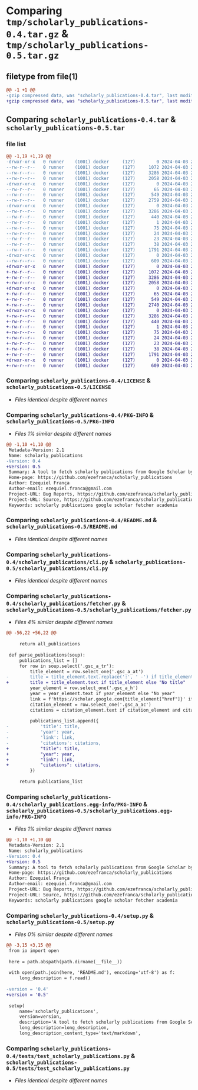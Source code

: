 # Comparing `tmp/scholarly_publications-0.4.tar.gz` & `tmp/scholarly_publications-0.5.tar.gz`

## filetype from file(1)

```diff
@@ -1 +1 @@
-gzip compressed data, was "scholarly_publications-0.4.tar", last modified: Wed Apr  3 22:14:57 2024, max compression
+gzip compressed data, was "scholarly_publications-0.5.tar", last modified: Wed Apr  3 22:27:48 2024, max compression
```

## Comparing `scholarly_publications-0.4.tar` & `scholarly_publications-0.5.tar`

### file list

```diff
@@ -1,19 +1,19 @@
-drwxr-xr-x   0 runner    (1001) docker     (127)        0 2024-04-03 22:14:57.171603 scholarly_publications-0.4/
--rw-r--r--   0 runner    (1001) docker     (127)     1072 2024-04-03 22:14:50.000000 scholarly_publications-0.4/LICENSE
--rw-r--r--   0 runner    (1001) docker     (127)     3286 2024-04-03 22:14:57.167603 scholarly_publications-0.4/PKG-INFO
--rw-r--r--   0 runner    (1001) docker     (127)     2058 2024-04-03 22:14:50.000000 scholarly_publications-0.4/README.md
-drwxr-xr-x   0 runner    (1001) docker     (127)        0 2024-04-03 22:14:57.167603 scholarly_publications-0.4/scholarly_publications/
--rw-r--r--   0 runner    (1001) docker     (127)       65 2024-04-03 22:14:50.000000 scholarly_publications-0.4/scholarly_publications/__init__.py
--rw-r--r--   0 runner    (1001) docker     (127)      549 2024-04-03 22:14:50.000000 scholarly_publications-0.4/scholarly_publications/cli.py
--rw-r--r--   0 runner    (1001) docker     (127)     2759 2024-04-03 22:14:50.000000 scholarly_publications-0.4/scholarly_publications/fetcher.py
-drwxr-xr-x   0 runner    (1001) docker     (127)        0 2024-04-03 22:14:57.167603 scholarly_publications-0.4/scholarly_publications.egg-info/
--rw-r--r--   0 runner    (1001) docker     (127)     3286 2024-04-03 22:14:57.000000 scholarly_publications-0.4/scholarly_publications.egg-info/PKG-INFO
--rw-r--r--   0 runner    (1001) docker     (127)      440 2024-04-03 22:14:57.000000 scholarly_publications-0.4/scholarly_publications.egg-info/SOURCES.txt
--rw-r--r--   0 runner    (1001) docker     (127)        1 2024-04-03 22:14:57.000000 scholarly_publications-0.4/scholarly_publications.egg-info/dependency_links.txt
--rw-r--r--   0 runner    (1001) docker     (127)       75 2024-04-03 22:14:57.000000 scholarly_publications-0.4/scholarly_publications.egg-info/entry_points.txt
--rw-r--r--   0 runner    (1001) docker     (127)       24 2024-04-03 22:14:57.000000 scholarly_publications-0.4/scholarly_publications.egg-info/requires.txt
--rw-r--r--   0 runner    (1001) docker     (127)       23 2024-04-03 22:14:57.000000 scholarly_publications-0.4/scholarly_publications.egg-info/top_level.txt
--rw-r--r--   0 runner    (1001) docker     (127)       38 2024-04-03 22:14:57.171603 scholarly_publications-0.4/setup.cfg
--rw-r--r--   0 runner    (1001) docker     (127)     1791 2024-04-03 22:14:50.000000 scholarly_publications-0.4/setup.py
-drwxr-xr-x   0 runner    (1001) docker     (127)        0 2024-04-03 22:14:57.167603 scholarly_publications-0.4/tests/
--rw-r--r--   0 runner    (1001) docker     (127)      609 2024-04-03 22:14:50.000000 scholarly_publications-0.4/tests/test_scholarly_publications.py
+drwxr-xr-x   0 runner    (1001) docker     (127)        0 2024-04-03 22:27:48.019787 scholarly_publications-0.5/
+-rw-r--r--   0 runner    (1001) docker     (127)     1072 2024-04-03 22:27:43.000000 scholarly_publications-0.5/LICENSE
+-rw-r--r--   0 runner    (1001) docker     (127)     3286 2024-04-03 22:27:48.015787 scholarly_publications-0.5/PKG-INFO
+-rw-r--r--   0 runner    (1001) docker     (127)     2058 2024-04-03 22:27:43.000000 scholarly_publications-0.5/README.md
+drwxr-xr-x   0 runner    (1001) docker     (127)        0 2024-04-03 22:27:48.015787 scholarly_publications-0.5/scholarly_publications/
+-rw-r--r--   0 runner    (1001) docker     (127)       65 2024-04-03 22:27:43.000000 scholarly_publications-0.5/scholarly_publications/__init__.py
+-rw-r--r--   0 runner    (1001) docker     (127)      549 2024-04-03 22:27:43.000000 scholarly_publications-0.5/scholarly_publications/cli.py
+-rw-r--r--   0 runner    (1001) docker     (127)     2740 2024-04-03 22:27:43.000000 scholarly_publications-0.5/scholarly_publications/fetcher.py
+drwxr-xr-x   0 runner    (1001) docker     (127)        0 2024-04-03 22:27:48.015787 scholarly_publications-0.5/scholarly_publications.egg-info/
+-rw-r--r--   0 runner    (1001) docker     (127)     3286 2024-04-03 22:27:48.000000 scholarly_publications-0.5/scholarly_publications.egg-info/PKG-INFO
+-rw-r--r--   0 runner    (1001) docker     (127)      440 2024-04-03 22:27:48.000000 scholarly_publications-0.5/scholarly_publications.egg-info/SOURCES.txt
+-rw-r--r--   0 runner    (1001) docker     (127)        1 2024-04-03 22:27:48.000000 scholarly_publications-0.5/scholarly_publications.egg-info/dependency_links.txt
+-rw-r--r--   0 runner    (1001) docker     (127)       75 2024-04-03 22:27:48.000000 scholarly_publications-0.5/scholarly_publications.egg-info/entry_points.txt
+-rw-r--r--   0 runner    (1001) docker     (127)       24 2024-04-03 22:27:48.000000 scholarly_publications-0.5/scholarly_publications.egg-info/requires.txt
+-rw-r--r--   0 runner    (1001) docker     (127)       23 2024-04-03 22:27:48.000000 scholarly_publications-0.5/scholarly_publications.egg-info/top_level.txt
+-rw-r--r--   0 runner    (1001) docker     (127)       38 2024-04-03 22:27:48.019787 scholarly_publications-0.5/setup.cfg
+-rw-r--r--   0 runner    (1001) docker     (127)     1791 2024-04-03 22:27:43.000000 scholarly_publications-0.5/setup.py
+drwxr-xr-x   0 runner    (1001) docker     (127)        0 2024-04-03 22:27:48.015787 scholarly_publications-0.5/tests/
+-rw-r--r--   0 runner    (1001) docker     (127)      609 2024-04-03 22:27:43.000000 scholarly_publications-0.5/tests/test_scholarly_publications.py
```

### Comparing `scholarly_publications-0.4/LICENSE` & `scholarly_publications-0.5/LICENSE`

 * *Files identical despite different names*

### Comparing `scholarly_publications-0.4/PKG-INFO` & `scholarly_publications-0.5/PKG-INFO`

 * *Files 1% similar despite different names*

```diff
@@ -1,10 +1,10 @@
 Metadata-Version: 2.1
 Name: scholarly_publications
-Version: 0.4
+Version: 0.5
 Summary: A tool to fetch scholarly publications from Google Scholar by author ID
 Home-page: https://github.com/ezefranca/scholarly_publications
 Author: Ezequiel França
 Author-email: ezequiel.franca@gmail.com
 Project-URL: Bug Reports, https://github.com/ezefranca/scholarly_publications/issues
 Project-URL: Source, https://github.com/ezefranca/scholarly_publications
 Keywords: scholarly publications google scholar fetcher academia
```

### Comparing `scholarly_publications-0.4/README.md` & `scholarly_publications-0.5/README.md`

 * *Files identical despite different names*

### Comparing `scholarly_publications-0.4/scholarly_publications/cli.py` & `scholarly_publications-0.5/scholarly_publications/cli.py`

 * *Files identical despite different names*

### Comparing `scholarly_publications-0.4/scholarly_publications/fetcher.py` & `scholarly_publications-0.5/scholarly_publications/fetcher.py`

 * *Files 4% similar despite different names*

```diff
@@ -56,22 +56,22 @@
 
     return all_publications
 
 def parse_publications(soup):
     publications_list = []
     for row in soup.select('.gsc_a_tr'):
         title_element = row.select_one('.gsc_a_at')
-        title = title_element.text.replace(':', ' -') if title_element else "No title"
+        title = title_element.text if title_element else "No title"
         year_element = row.select_one('.gsc_a_h')
         year = year_element.text if year_element else "No year"
         link = f'https://scholar.google.com{title_element["href"]}' if title_element else "No link"
         citation_element = row.select_one('.gsc_a_ac')
         citations = citation_element.text if citation_element and citation_element.text.strip() else "0"  # Check if text exists and is not empty
 
         publications_list.append({
-            'title': title,
-            'year': year,
-            'link': link,
-            'citations': citations,
+            "title": title,
+            "year": year,
+            "link": link,
+            "citations": citations,
         })
 
     return publications_list
```

### Comparing `scholarly_publications-0.4/scholarly_publications.egg-info/PKG-INFO` & `scholarly_publications-0.5/scholarly_publications.egg-info/PKG-INFO`

 * *Files 1% similar despite different names*

```diff
@@ -1,10 +1,10 @@
 Metadata-Version: 2.1
 Name: scholarly_publications
-Version: 0.4
+Version: 0.5
 Summary: A tool to fetch scholarly publications from Google Scholar by author ID
 Home-page: https://github.com/ezefranca/scholarly_publications
 Author: Ezequiel França
 Author-email: ezequiel.franca@gmail.com
 Project-URL: Bug Reports, https://github.com/ezefranca/scholarly_publications/issues
 Project-URL: Source, https://github.com/ezefranca/scholarly_publications
 Keywords: scholarly publications google scholar fetcher academia
```

### Comparing `scholarly_publications-0.4/setup.py` & `scholarly_publications-0.5/setup.py`

 * *Files 0% similar despite different names*

```diff
@@ -3,15 +3,15 @@
 from io import open
 
 here = path.abspath(path.dirname(__file__))
 
 with open(path.join(here, 'README.md'), encoding='utf-8') as f:
     long_description = f.read()
 
-version = '0.4'
+version = '0.5'
 
 setup(
     name='scholarly_publications',
     version=version,
     description='A tool to fetch scholarly publications from Google Scholar by author ID',
     long_description=long_description,
     long_description_content_type='text/markdown',
```

### Comparing `scholarly_publications-0.4/tests/test_scholarly_publications.py` & `scholarly_publications-0.5/tests/test_scholarly_publications.py`

 * *Files identical despite different names*

